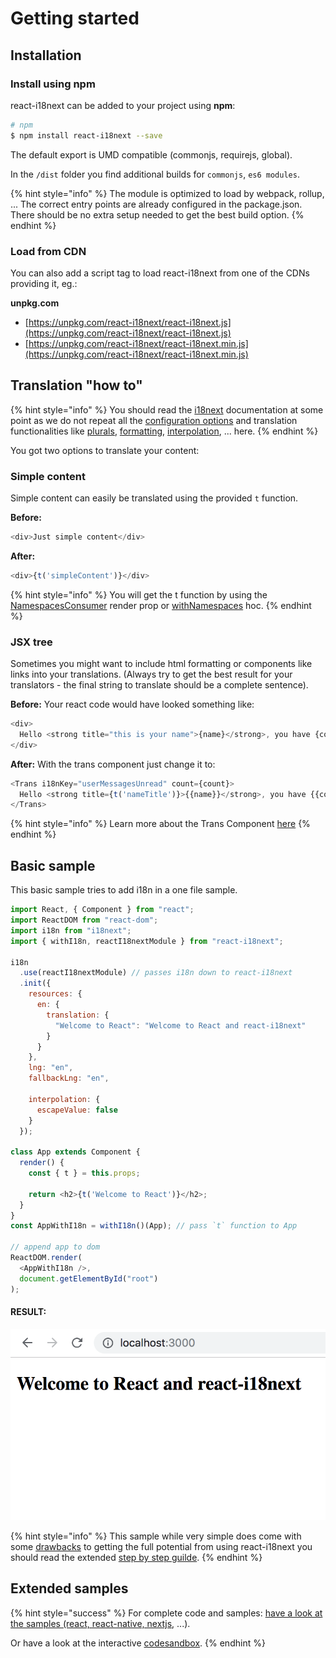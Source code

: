 # Getting started

## Installation

### Install using npm

react-i18next can be added to your project using **npm**:

```bash
# npm
$ npm install react-i18next --save
```

The default export is UMD compatible \(commonjs, requirejs, global\).

In the `/dist` folder you find additional builds for `commonjs`, `es6 modules`.

{% hint style="info" %}
The module is optimized to load by webpack, rollup, ... The correct entry points are already configured in the package.json. There should be no extra setup needed to get the best build option.
{% endhint %}

### Load from CDN

You can also add a script tag to load react-i18next from one of the CDNs providing it, eg.:

**unpkg.com**

* [https://unpkg.com/react-i18next/react-i18next.js](https://unpkg.com/react-i18next/react-i18next.js)
* [https://unpkg.com/react-i18next/react-i18next.min.js](https://unpkg.com/react-i18next/react-i18next.min.js)

## Translation "how to"

{% hint style="info" %}
You should read the [i18next](https://www.i18next.com) documentation at some point as we do not repeat all the [configuration options](https://www.i18next.com/overview/configuration-options) and translation functionalities like [plurals](https://www.i18next.com/translation-function/plurals), [formatting](https://www.i18next.com/translation-function/formatting), [interpolation](https://www.i18next.com/translation-function/interpolation), ... here.
{% endhint %}

You got two options to translate your content:

### Simple content

Simple content can easily be translated using the provided `t` function.

**Before:**

```javascript
<div>Just simple content</div>
```

**After:**

```javascript
<div>{t('simpleContent')}</div>
```

{% hint style="info" %}
You will get the t function by using the [NamespacesConsumer](components/namespacesconsumer.md) render prop or [withNamespaces](components/withnamespaces.md) hoc.
{% endhint %}

### JSX tree

Sometimes you might want to include html formatting or components like links into your translations. \(Always try to get the best result for your translators - the final string to translate should be a complete sentence\).

**Before:** Your react code would have looked something like:

```javascript
<div>
  Hello <strong title="this is your name">{name}</strong>, you have {count} unread message(s). <Link to="/msgs">Go to messages</Link>.
</div>
```

**After:** With the trans component just change it to:

```javascript
<Trans i18nKey="userMessagesUnread" count={count}>
  Hello <strong title={t('nameTitle')}>{{name}}</strong>, you have {{count}} unread message. <Link to="/msgs">Go to messages</Link>.
</Trans>
```

{% hint style="info" %}
Learn more about the Trans Component [here](components/trans-component.md)
{% endhint %}

## Basic sample 

This basic sample tries to add i18n in a one file sample.

```javascript
import React, { Component } from "react";
import ReactDOM from "react-dom";
import i18n from "i18next";
import { withI18n, reactI18nextModule } from "react-i18next";

i18n
  .use(reactI18nextModule) // passes i18n down to react-i18next
  .init({
    resources: {
      en: {
        translation: {
          "Welcome to React": "Welcome to React and react-i18next"
        }
      }
    },
    lng: "en",
    fallbackLng: "en",

    interpolation: {
      escapeValue: false
    }
  });

class App extends Component {
  render() {
    const { t } = this.props;

    return <h2>{t('Welcome to React')}</h2>;
  }
}
const AppWithI18n = withI18n()(App); // pass `t` function to App

// append app to dom
ReactDOM.render(
  <AppWithI18n />,
  document.getElementById("root")
);
```

#### RESULT:

![Preview of content](.gitbook/assets/screen-shot-2018-09-30-at-16.58.18.png)

{% hint style="info" %}
This sample while very simple does come with some [drawbacks](guides/the-drawbacks-of-other-i18n-solutions.md) to getting the full potential from using react-i18next you should read the extended [step by step guilde](guides/step-by-step-guide.md).
{% endhint %}

## Extended samples

{% hint style="success" %}
For complete code and samples: [have a look at the samples \(react, react-native, nextjs](https://github.com/i18next/react-i18next/tree/master/example), ...\).

Or have a look at the interactive [codesandbox](https://codesandbox.io/s/l4qrory2nl).
{% endhint %}



